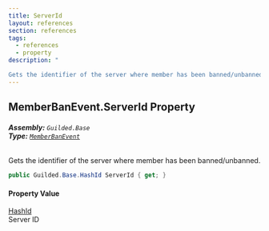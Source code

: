 ```yaml
---
title: ServerId
layout: references
section: references
tags:
  - references
  - property
description: "

Gets the identifier of the server where member has been banned/unbanned."
---
```


## MemberBanEvent.ServerId Property
###### **Assembly:** `Guilded.Base`<br/>**Type:** [`MemberBanEvent`](MemberBanEvent.md 'Guilded.Base.Events.MemberBanEvent')

Gets the identifier of the server where member has been banned/unbanned.

```csharp
public Guilded.Base.HashId ServerId { get; }
```

#### Property Value
[HashId](HashId.md 'Guilded.Base.HashId')  
Server ID